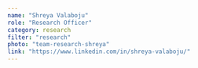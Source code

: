 ```yaml
---
name: "Shreya Valaboju"
role: "Research Officer"
category: research
filter: "research"
photo: "team-research-shreya"
link: "https://www.linkedin.com/in/shreya-valaboju/"
---
```

